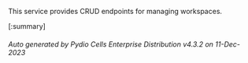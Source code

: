 






This service provides CRUD endpoints for managing workspaces.

[:summary]

###### Auto generated by Pydio Cells Enterprise Distribution v4.3.2 on 11-Dec-2023
